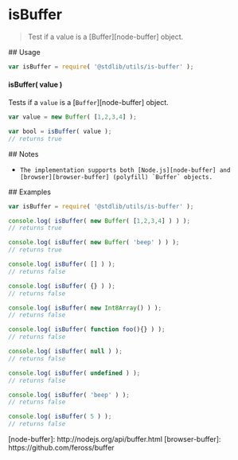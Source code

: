 isBuffer
===
> Test if a value is a [Buffer][node-buffer] object.

<section class="usage">
## Usage

``` javascript
var isBuffer = require( '@stdlib/utils/is-buffer' );
```

#### isBuffer( value )

Tests if a `value` is a [`Buffer`][node-buffer] object.

``` javascript
var value = new Buffer( [1,2,3,4] );

var bool = isBuffer( value );
// returns true
```
</section>

<!-- /.usage -->

<section class="notes">
## Notes

*     The implementation supports both [Node.js][node-buffer] and [browser][browser-buffer] (polyfill) `Buffer` objects.

</section>

<!-- /.notes -->

<section class="examples">
## Examples

``` javascript
var isBuffer = require( '@stdlib/utils/is-buffer' );

console.log( isBuffer( new Buffer( [1,2,3,4] ) ) );
// returns true

console.log( isBuffer( new Buffer( 'beep' ) ) );
// returns true

console.log( isBuffer( [] ) );
// returns false

console.log( isBuffer( {} ) );
// returns false

console.log( isBuffer( new Int8Array() ) );
// returns false

console.log( isBuffer( function foo(){} ) );
// returns false

console.log( isBuffer( null ) );
// returns false

console.log( isBuffer( undefined ) );
// returns false

console.log( isBuffer( 'beep' ) );
// returns false

console.log( isBuffer( 5 ) );
// returns false
```
</section>

<!-- /.examples -->

<section class="links">
[node-buffer]: http://nodejs.org/api/buffer.html
[browser-buffer]: https://github.com/feross/buffer
</section>

<!-- /.links -->
